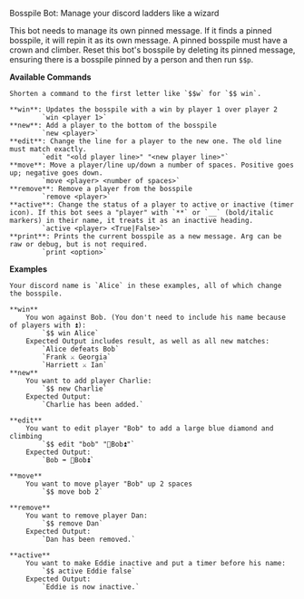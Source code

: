 Bosspile Bot: Manage your discord ladders like a wizard

This bot needs to manage its own pinned message. If it finds a pinned bosspile,
it will repin it as its own message. A pinned bosspile must have a crown and climber.
Reset this bot's bosspile by deleting its pinned message, ensuring there is a bosspile
pinned by a person and then run `$$p`.

__**Available Commands**__

    Shorten a command to the first letter like `$$w` for `$$ win`.

    **win**: Updates the bosspile with a win by player 1 over player 2
            `win <player 1>`
    **new**: Add a player to the bottom of the bosspile
            `new <player>`
    **edit**: Change the line for a player to the new one. The old line must match exactly.
            `edit "<old player line>" "<new player line>"`
    **move**: Move a player/line up/down a number of spaces. Positive goes up; negative goes down.
            `move <player> <number of spaces>`
    **remove**: Remove a player from the bosspile
            `remove <player>`
    **active**: Change the status of a player to active or inactive (timer icon). If this bot sees a "player" with `**` or `__` (bold/italic markers) in their name, it treats it as an inactive heading.
            `active <player> <True|False>`
    **print**: Prints the current bosspile as a new message. Arg can be raw or debug, but is not required.
            `print <option>`


__**Examples**__

    Your discord name is `Alice` in these examples, all of which change the bosspile.

    **win**
        You won against Bob. (You don't need to include his name because of players with ⏫):
            `$$ win Alice`
        Expected Output includes result, as well as all new matches:
            `Alice defeats Bob`
            `Frank ⚔ Georgia`
            `Harriett ⚔ Ian`
    **new**
        You want to add player Charlie:
            `$$ new Charlie`
        Expected Output:
            `Charlie has been added.`

    **edit**
        You want to edit player "Bob" to add a large blue diamond and climbing
            `$$ edit "bob" "🔷Bob⏫"`
        Expected Output:
            `Bob ➡️ 🔷Bob⏫`

    **move**
        You want to move player "Bob" up 2 spaces
            `$$ move bob 2`

    **remove**
        You want to remove player Dan:
            `$$ remove Dan`
        Expected Output:
            `Dan has been removed.`

    **active**
        You want to make Eddie inactive and put a timer before his name:
            `$$ active Eddie false`
        Expected Output:
            `Eddie is now inactive.`